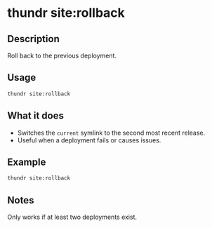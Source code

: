 # thundr site:rollback

## Description

Roll back to the previous deployment.

## Usage

```bash
thundr site:rollback
```

## What it does

- Switches the `current` symlink to the second most recent release.
- Useful when a deployment fails or causes issues.

## Example

```bash
thundr site:rollback
```

## Notes

Only works if at least two deployments exist.

